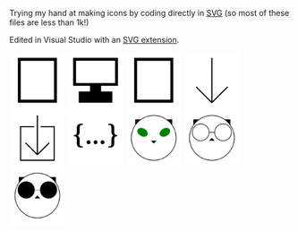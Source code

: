Trying my hand at making icons by coding directly in [SVG](https://www.w3.org/TR/SVG2/) (so most of these files are less than 1k!)

Edited in Visual Studio with an [SVG extension](https://github.com/lishu/vscode-svg2).

<img src="device/mobile.svg" width="100" height="100"/>
<img src="device/desktop.svg" width="100" height="100"/>
<img src="device/book.svg" width="100" height="100"/>

<img src="file/downarrow.svg" width="100" height="100"/>
<img src="file/download.svg" width="100" height="100"/>
<img src="file/code.svg" width="100" height="100"/>

<img src="cat/cat.svg" width="100" height="100"/>
<img src="cat/catglasses.svg" width="100" height="100"/>
<img src="cat/catshades.svg" width="100" height="100"/>


